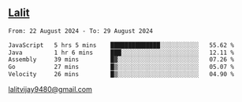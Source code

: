 ## [Lalit](https://lalit.sh)

<!--START_SECTION:waka-->

```txt
From: 22 August 2024 - To: 29 August 2024

JavaScript   5 hrs 5 mins    ██████████████░░░░░░░░░░░   55.62 %
Java         1 hr 6 mins     ███░░░░░░░░░░░░░░░░░░░░░░   12.11 %
Assembly     39 mins         █▓░░░░░░░░░░░░░░░░░░░░░░░   07.26 %
Go           27 mins         █▒░░░░░░░░░░░░░░░░░░░░░░░   05.07 %
Velocity     26 mins         █▒░░░░░░░░░░░░░░░░░░░░░░░   04.90 %
```

<!--END_SECTION:waka-->

lalitvijay9480@gmail.com

